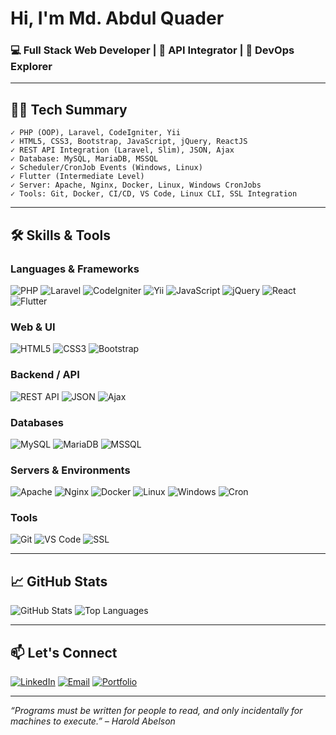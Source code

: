 
# Hi, I'm Md. Abdul Quader

### 💻 Full Stack Web Developer | 🔁 API Integrator | 🚀 DevOps Explorer

---

## 🧑‍💻 Tech Summary

```
✓ PHP (OOP), Laravel, CodeIgniter, Yii  
✓ HTML5, CSS3, Bootstrap, JavaScript, jQuery, ReactJS  
✓ REST API Integration (Laravel, Slim), JSON, Ajax  
✓ Database: MySQL, MariaDB, MSSQL  
✓ Scheduler/CronJob Events (Windows, Linux)  
✓ Flutter (Intermediate Level)  
✓ Server: Apache, Nginx, Docker, Linux, Windows CronJobs  
✓ Tools: Git, Docker, CI/CD, VS Code, Linux CLI, SSL Integration  
```

---

## 🛠️ Skills & Tools

### Languages & Frameworks  
![PHP](https://img.shields.io/badge/PHP-777BB4?logo=php&logoColor=fff&style=flat)
![Laravel](https://img.shields.io/badge/Laravel-FF2D20?logo=laravel&logoColor=fff&style=flat)
![CodeIgniter](https://img.shields.io/badge/CodeIgniter-EF4223?logo=codeigniter&logoColor=fff&style=flat)
![Yii](https://img.shields.io/badge/Yii-8DC63F?logo=yii&logoColor=fff&style=flat)
![JavaScript](https://img.shields.io/badge/JavaScript-F7DF1E?logo=javascript&logoColor=000&style=flat)
![jQuery](https://img.shields.io/badge/jQuery-0769AD?logo=jquery&logoColor=fff&style=flat)
![React](https://img.shields.io/badge/React-61DAFB?logo=react&logoColor=000&style=flat)
![Flutter](https://img.shields.io/badge/Flutter-02569B?logo=flutter&logoColor=white&style=flat)

### Web & UI
![HTML5](https://img.shields.io/badge/HTML5-E34F26?logo=html5&logoColor=fff&style=flat)
![CSS3](https://img.shields.io/badge/CSS3-1572B6?logo=css3&logoColor=fff&style=flat)
![Bootstrap](https://img.shields.io/badge/Bootstrap-563D7C?logo=bootstrap&logoColor=fff&style=flat)

### Backend / API
![REST API](https://img.shields.io/badge/REST%20API-005571?style=flat)
![JSON](https://img.shields.io/badge/JSON-000000?logo=json&logoColor=white&style=flat)
![Ajax](https://img.shields.io/badge/Ajax-007FFF?style=flat)

### Databases
![MySQL](https://img.shields.io/badge/MySQL-4479A1?logo=mysql&logoColor=fff&style=flat)
![MariaDB](https://img.shields.io/badge/MariaDB-003545?logo=mariadb&logoColor=fff&style=flat)
![MSSQL](https://img.shields.io/badge/MSSQL-CC2927?logo=microsoft-sql-server&logoColor=fff&style=flat)

### Servers & Environments
![Apache](https://img.shields.io/badge/Apache-D22128?logo=apache&logoColor=fff&style=flat)
![Nginx](https://img.shields.io/badge/Nginx-009639?logo=nginx&logoColor=fff&style=flat)
![Docker](https://img.shields.io/badge/Docker-2496ED?logo=docker&logoColor=fff&style=flat)
![Linux](https://img.shields.io/badge/Linux-FCC624?logo=linux&logoColor=000&style=flat)
![Windows](https://img.shields.io/badge/Windows-0078D6?logo=windows&logoColor=fff&style=flat)
![Cron](https://img.shields.io/badge/Cron%20Jobs-000000?style=flat&logo=clockify)

### Tools
![Git](https://img.shields.io/badge/Git-F05032?logo=git&logoColor=fff&style=flat)
![VS Code](https://img.shields.io/badge/VS%20Code-007ACC?logo=visual-studio-code&logoColor=fff&style=flat)
![SSL](https://img.shields.io/badge/SSL%20Integration-008000?style=flat)

---

## 📈 GitHub Stats

![GitHub Stats](https://github-readme-stats.vercel.app/api?username=salmanquadercse&show_icons=true&theme=tokyonight)
![Top Languages](https://github-readme-stats.vercel.app/api/top-langs/?username=salmanquadercse&layout=compact&theme=tokyonight)

---

## 📫 Let's Connect

[![LinkedIn](https://img.shields.io/badge/LinkedIn-0A66C2?logo=linkedin&logoColor=fff&style=flat)](https://linkedin.com/in/abdulquader1995)
[![Email](https://img.shields.io/badge/Email-D14836?logo=gmail&logoColor=fff&style=flat)](mailto:salmanquadercse@gmail.com)
[![Portfolio](https://img.shields.io/badge/Portfolio-000000?logo=firefox&logoColor=fff&style=flat)](https://squadercse.com)

---

_“Programs must be written for people to read, and only incidentally for machines to execute.” – Harold Abelson_
